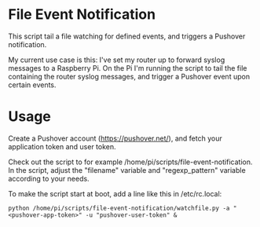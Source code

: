 # File Event Notification

This script tail a file watching for defined events, and triggers a Pushover notification. 

My current use case is this: I've set my router up to forward syslog messages to a Raspberry Pi. On the Pi I'm running the script to tail the file containing the router syslog messages, and trigger a Pushover event upon certain events. 

# Usage

Create a Pushover account (https://pushover.net/), and fetch your application token and user token. 

Check out the script to for example /home/pi/scripts/file-event-notification. In the script, adjust the "filename" variable and "regexp_pattern" variable according to your needs. 

To make the script start at boot, add a line like this in /etc/rc.local:
```
python /home/pi/scripts/file-event-notification/watchfile.py -a "<pushover-app-token>" -u "pushover-user-token" &
```


